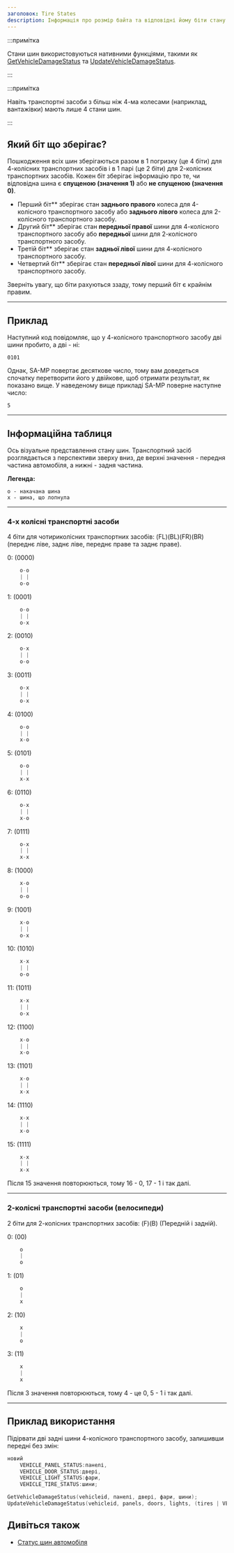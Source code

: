 ```yaml
---
заголовок: Tire States
description: Інформація про розмір байта та відповідні йому біти стану шини.
---
```


:::примітка

Стани шин використовуються нативними функціями, такими як [GetVehicleDamageStatus](../functions/GetVehicleDamageStatus) та [UpdateVehicleDamageStatus](../functions/UpdateVehicleDamageStatus).

:::

:::примітка

Навіть транспортні засоби з більш ніж 4-ма колесами (наприклад, вантажівки) мають лише 4 стани шин.

:::

## Який біт що зберігає?

Пошкодження всіх шин зберігаються разом в 1 погризку (це 4 біти) для 4-колісних транспортних засобів і в 1 парі (це 2 біти) для 2-колісних транспортних засобів. Кожен біт зберігає інформацію про те, чи відповідна шина є **спущеною (значення 1)** або **не спущеною (значення 0)**.

- Перший біт** зберігає стан **заднього правого** колеса для 4-колісного транспортного засобу або **заднього лівого** колеса для 2-колісного транспортного засобу.
- Другий біт** зберігає стан **передньої правої** шини для 4-колісного транспортного засобу або **передньої** шини для 2-колісного транспортного засобу.
- Третій біт** зберігає стан **задньої лівої** шини для 4-колісного транспортного засобу.
- Четвертий біт** зберігає стан **передньої лівої** шини для 4-колісного транспортного засобу.

Зверніть увагу, що біти рахуються ззаду, тому перший біт є крайнім правим.

---
  
## Приклад

Наступний код повідомляє, що у 4-колісного транспортного засобу дві шини пробито, а дві - ні:

`0101`

Однак, SA-MP повертає десяткове число, тому вам доведеться спочатку перетворити його у двійкове, щоб отримати результат, як показано вище. У наведеному вище прикладі SA-MP поверне наступне число:

`5`

---
  
## Інформаційна таблиця

Ось візуальне представлення стану шин. Транспортний засіб розглядається з перспективи зверху вниз, де верхні значення - передня частина автомобіля, а нижні - задня частина.

**Легенда:**

```
o - накачана шина
x - шина, що лопнула
```

---
  
### 4-х колісні транспортні засоби

4 біти для чотириколісних транспортних засобів: (FL)(BL)(FR)(BR) (переднє ліве, заднє ліве, переднє праве та заднє праве).

0: (0000)

```c
    o-o
    | |
    o-o
```

1: (0001)

```c
    o-o
    | |
    o-x
```

2: (0010)

```c
    o-x
    | |
    o-o
```

3: (0011)

```c
    o-x
    | |
    o-x
```

4: (0100)

```c
    o-o
    | |
    x-o
```

5: (0101)

```c
    o-o
    | |
    x-x
```

6: (0110)

```c
    o-x
    | |
    x-o
```

7: (0111)

```c
    o-x
    | |
    x-x
```

8: (1000)

```c
    x-o
    | |
    o-o
```

9: (1001)

```c
    x-o
    | |
    o-x
```

10: (1010)

```c
    x-x
    | |
    o-o
```

11: (1011)

```c
    x-x
    | |
    o-x
```

12: (1100)

```c
    x-o
    | |
    x-o
```

13: (1101)

```c
    x-o
    | |
    x-x
```

14: (1110)

```c
    x-x
    | |
    x-o
```

15: (1111)

```c
    x-x
    | |
    x-x
```

Після 15 значення повторюються, тому 16 - 0, 17 - 1 і так далі.

---
  
### 2-колісні транспортні засоби (велосипеди)

2 біти для 2-колісних транспортних засобів: (F)(B) (Передній і задній).

0: (00)

```c
    o
    |
    o
```

1: (01)

```c
    o
    |
    x
```

2: (10)

```c
    x
    |
    o
```

3: (11)

```c
    x
    |
    x
```

Після 3 значення повторюються, тому 4 - це 0, 5 - 1 і так далі.

---
  
## Приклад використання

Підірвати дві задні шини 4-колісного транспортного засобу, залишивши передні без змін:

```c
новий 
	VEHICLE_PANEL_STATUS:панелі,
	VEHICLE_DOOR_STATUS:двері,
	VEHICLE_LIGHT_STATUS:фари,
	VEHICLE_TIRE_STATUS:шини;

GetVehicleDamageStatus(vehicleid, панелі, двері, фари, шини);
UpdateVehicleDamageStatus(vehicleid, panels, doors, lights, (tires | VEHICLE_TIRE_STATUS:0b0101)); // Частина '0b' означає, що наступне число є двійковим. Так само, як '0x' вказує на шістнадцяткове число.
```

## Дивіться також

- [Статус шин автомобіля](../resources/vehicle-tire-status)


